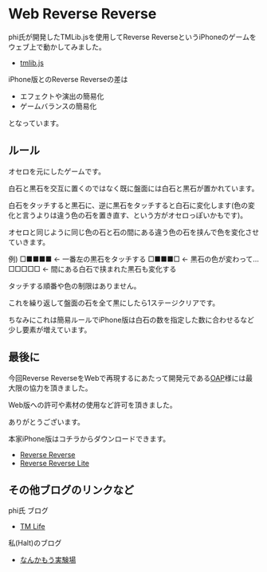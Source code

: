 # Web Reverse Reverse

phi氏が開発したTMLib.jsを使用してReverse ReverseというiPhoneのゲームをウェブ上で動かしてみました。

- [tmlib.js](https://github.com/phi1618/tmlib.js)

iPhone版とのReverse Reverseの差は

- エフェクトや演出の簡易化
- ゲームバランスの簡易化

となっています。

## ルール

オセロを元にしたゲームです。

白石と黒石を交互に置くのではなく既に盤面には白石と黒石が置かれています。

白石をタッチすると黒石に、逆に黒石をタッチすると白石に変化します(色の変化と言うよりは違う色の石を置き直す、という方がオセロっぽいかもです)。

オセロと同じように同じ色の石と石の間にある違う色の石を挟んで色を変化させていきます。

例)
□■■■■ ← 一番左の黒石をタッチする
□■■■□ ← 黒石の色が変わって…
□□□□□ ← 間にある白石で挟まれた黒石も変化する

タッチする順番や色の制限はありません。

これを繰り返して盤面の石を全て黒にしたら1ステージクリアです。

ちなみにこれは簡易ルールでiPhone版は白石の数を指定した数に合わせるなど少し要素が増えています。


## 最後に

今回Reverse ReverseをWebで再現するにあたって開発元である[OAP](http://www.oap.cc/)様には最大限の協力を頂きました。

Web版への許可や素材の使用など許可を頂きました。

ありがとうございます。


本家iPhone版はコチラからダウンロードできます。

- [Reverse Reverse](http://itunes.apple.com/jp/app/reverse-reverse/id412804019?mt=8)
- [Reverse Reverse Lite](http://itunes.apple.com/jp/app/reverse-reverse-lite/id412804420?mt=8)

## その他ブログのリンクなど
phi氏 ブログ

- [TM Life](http://tmlife.net/)

私(Halt)のブログ

- [なんかもう実験場](http://craft-notes.com/)